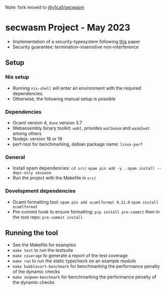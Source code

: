 Note: fork moved to [@y1ca1/secwasm](https://github.com/y1ca1/secwasm)
# secwasm Project - May 2023

- Implementation of a security-typesystem following [this](https://plas2022.github.io/files/pdf/SecWasm.pdf) paper
- Security guarantee: termination-insensitive non-interference

## Setup

### Nix setup
- Running `nix-shell` will enter an environment with the required dependencies.
- Otherwise, the following manual setup is possible

### Dependencies
- Ocaml version 4, `dune` version 3.7
- Webassembly binary toolkit: `wabt`, provides `wat2wasm` and `wasm2wat` among others
- Nodejs: version 18 or 19
- perf-tool for benchmarking, debian package name: `linux-perf`

### General
- Install opam dependencies: `cd src/` `opam pin add -y .` `opam install --deps-only secwasm`
- Run the project with the Makefile in `src/`

### Development dependencies
- Ocaml formatting tool: `opam pin add ocamlformat 0.21.0` `opam install ocamlformat`
- Pre-commit hook to ensure formatting: `pip install pre-commit` then in the root repo: `pre-commit install`

## Running the tool
- See the Makefile for examples:
- `make test` to run the testsuite
- `make coverage` to generate a report of the test coverage
- `make run` to run the static typecheck on an example module
- `make bubblesort-benchmark` for benchmarking the performance penalty of the dynamic checks
- `make seqmem-benchmark` for benchmarking the performance penalty of the dynamic checks
